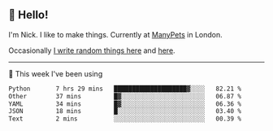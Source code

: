## 👋 Hello! 

I'm Nick. I like to make things. Currently at [ManyPets](https://manypets.com) in London.

Occasionally [I write random things here](https://nicksnell.com) and [here](https://twitter.com/nicksnell).

-------

🚀 This week I've been using

<!--START_SECTION:waka-->

```txt
Python       7 hrs 29 mins   ████████████████████▓░░░░   82.21 %
Other        37 mins         █▓░░░░░░░░░░░░░░░░░░░░░░░   06.87 %
YAML         34 mins         █▓░░░░░░░░░░░░░░░░░░░░░░░   06.36 %
JSON         18 mins         █░░░░░░░░░░░░░░░░░░░░░░░░   03.40 %
Text         2 mins          ░░░░░░░░░░░░░░░░░░░░░░░░░   00.39 %
```

<!--END_SECTION:waka-->
